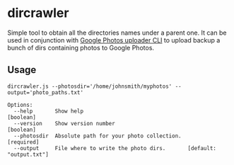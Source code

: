 # dircrawler

Simple tool to obtain all the directories names under a parent one. It can be used
in conjunction with [Google Photos uploader CLI](https://github.com/nmrshll/gphotos-uploader-cli)
to upload backup a bunch of dirs containing photos to Google Photos.

## Usage

```
dircrawler.js --photosdir='/home/johnsmith/myphotos' --output='photo_paths.txt'
```

```
Options:
  --help       Show help                                               [boolean]
  --version    Show version number                                     [boolean]
  --photosdir  Absolute path for your photo collection.               [required]
  --output     File where to write the photo dirs.       [default: "output.txt"]
```
